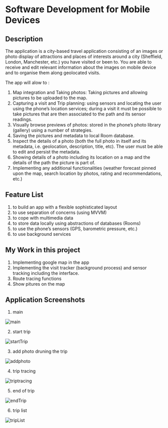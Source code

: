 # Software Development for Mobile Devices

## Description
The application is a city-based travel application consisting of an images or photo display of attractions and places of interests around a city (Sheffield, London,  Manchester, etc.) you have visited or been to. You are able to receive and edit relevant information about the images on mobile device and to organise them along geolocated visits.

The app will alow to :
1. Map integration and Taking photos: Taking pictures and allowing pictures to be uploaded to the map.
2.  Capturing a visit and Trip planning: using sensors and locating the user using the phone’s  location services; during a visit it must be possible to take pictures that are then associated to  the path and its sensor readings. 
3.  Visually browse previews of photos: stored in the phone’s photo library (gallery) using a number of strategies.
4.   Saving the pictures and metadata to local Room database.
5.   Inspect the details of a photo (both the full photo in itself and its metadata, i.e. geolocation, description, title, etc). The user must be able to edit and persist the metadata.
6.   Showing details of a photo including its location on a map and the details of the path the picture is part of.
7.   Implementing any additional functionalities (weather forecast pinned upon the map,  search location by photos, rating and recommendations, etc.)

## Feature List
1. to build an app with a flexible sophisticated layout
2. to use separation of concerns (using MVVM)
3. to cope with multimedia data
4. to store data locally using abstractions of databases (Rooms)
5. to use the phone’s sensors (GPS, barometric pressure, etc.)
6. to use background services

## My Work in this project
1. Implementing google map in the app
2. Implementing the visit tracker (background process) and sensor tracking including the interface.
3. Route tracing functions
4. Show pitures on the map


## Application Screenshots
1. main

![main](https://raw.githubusercontent.com/jishen027/Android-Path-Tracing/main/screenshots/1main.png)

2. start trip

![startTrip](https://raw.githubusercontent.com/jishen027/Android-Path-Tracing/main/screenshots/2startTracing.png)

3. add photo druning the trip

![addphoto](https://raw.githubusercontent.com/jishen027/Android-Path-Tracing/main/screenshots/3addPhoto.png)

4. trip tracing

![triptracing](https://raw.githubusercontent.com/jishen027/Android-Path-Tracing/main/screenshots/4tracing.png)

5. end of trip 

![endTrip](https://raw.githubusercontent.com/jishen027/Android-Path-Tracing/main/screenshots/5endtracing.png)

6. trip list

![tripList](https://raw.githubusercontent.com/jishen027/Android-Path-Tracing/main/screenshots/6triplist.png)







